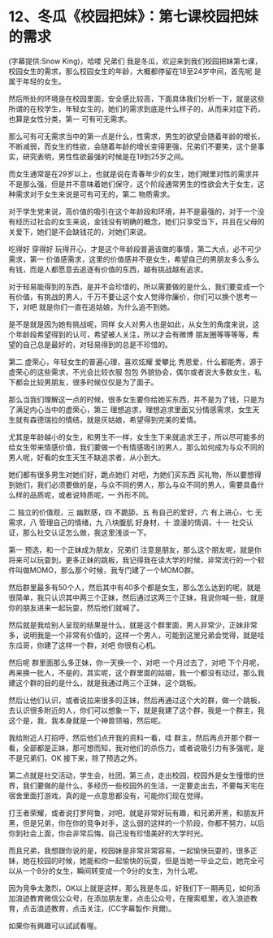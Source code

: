 # 12、冬瓜《校园把妹》：第七课校园把妹的需求

(字幕提供:Snow King)，哈喽 兄弟们 我是冬瓜，欢迎来到我们校园把妹第七课，校园女生的需求，那么校园女生的年龄，大概都停留在18至24岁中间，首先呢 是属于年轻的女生。

然后所处的环境是在校园里面，安全感比较高，下面具体我们分析一下，就是这些所谓的在校学生，年轻女生的，她们的需求到底是什么样子的，从而来对症下药，也算是女性分类，第一 可有可无需求。

那么可有可无需求当中的第一点是什么，性需求，男生的欲望会随着年龄的增长，不断减弱，而女生的性欲，会随着年龄的增长变得更强，兄弟们不要笑，这个是事实，研究表明，男性性欲最强的时候是在19到25岁之间。

而女生通常是在29岁以上，也就是说在青春年少的女生，她们眼里对性的需求并不是那么强，但是并不意味着她们保守，这个阶段通常男生的性欲会大于女生，这种需求对于女生来说是可有可无的，第二 物质需求。

对于学生党来说，高价值的吸引在这个年龄段和环境，并不是最强的，对于一个没有经历过社会的女生来说，金钱没有明确的概念，她们只享受当下，并且在父母的关爱下，她们是不会缺钱花的，对她们来说。

吃得好 穿得好 玩得开心，才是这个年龄段普遍该做的事情，第二大点，必不可少需求，第一 价值感需求，这里的价值感并不是女生，希望自己的男朋友多么多么有钱，而是人都愿意去追逐有价值的东西，越有挑战越有追求。

对于轻易能得到的东西，是并不会珍惜的，所以需要做的是什么，我们要变成一个有价值，有挑战的男人，千万不要让这个女人觉得你廉价，你们可以换个思考一下，对吧 就是你们一直在追姑娘，为什么追不到她。

是不是就是因为她有挑战呢，同样 女人对男人也是如此，从女生的角度来说，这个年龄段希望得到的认可，希望被人关注，所以才会有微博 朋友圈等等等等，希望的自己总是最好的，对轻易得到的总是不珍惜的。

第二 虚荣心，年轻女生的普遍心理，喜欢炫耀 爱攀比 秀恩爱，什么都能秀，源于虚荣心的这些需求，不光会比较衣服 包包 外貌协会，偶尔或者说大多数女生，私下都会比较男朋友，很多时候仅仅是为了面子。

那么当我们理解这一点的时候，很多女生要你给她买东西，并不是为了钱，只是为了满足内心当中的虚荣心，第三 理想追求，理想追求里面又分情感需求，女生天生就有森德瑞拉的情结，就是灰姑娘，希望得到完美的爱情。

尤其是年龄越小的女生，和男生不一样，女生生下来就追求王子，所以尽可能多的给女生带来情感价值，我们要做一个有情感吸引的男人，那么如何成为与众不同的男人呢，好看的女生天生不缺追求者，从小到大。

她们都有很多男生对她们好，跪点她们 对吧，为她们买东西 买礼物，所以要想得到她们，我们必须要做的是，与众不同的男人，那么与众不同的男人，需要具备什么样的品质呢，或者说特质呢，一 外形不同。

二 独立的价值观，三 幽默感，四 不跪舔，五 有自己的爱好，六 有上进心，七 无需求，八 管理自己的情绪，九 八块腹肌 好身材，十 浪漫的情调，十一 社交认证，那么社交认证怎么做，我这里浅谈一下。

第一 预选，和一个正妹成为朋友，兄弟们 注意是朋友，那么这个朋友呢，就是你将来可以玩耍到，更多正妹的跳板，我记得我在读大学的时候，非常流行的一个软件叫做MOMO，那么那个时候，我专门建了一个MOMO群。

然后群里最多有50个人，然后其中有40多个都是女生，那么怎么达到的呢，就是很简单，我只认识其中两三个正妹，然后通过这两三个正妹，我说你喊一些，就是你的朋友进来一起玩耍，然后他们就喊了。

然后就是我给别人呈现的结果是什么，就是这个群里面，男人非常少，正妹非常多，说明我是一个非常有价值的，这样一个男人，可能到这里兄弟会觉得，就是哇 东瓜哥，你建了这样一个群，对吧 你很有心机。

然后呢 群里面那么多正妹，你一天换一个，对吧 一个月过去了，对吧 下个月呢，再来换一批人，不是的，其实呢，这个群里面的姑娘，我一个都没有动过，那么我建这个群的目的是什么，就是我通过两三个正妹，这个跳板。

然后让他们认识，或者说拉来很多的正妹，然后再通过这个大的群，做一个跳板，去认识很多附近的人，你们可以想象一下，就是我建了这个群，我是一个群主，我这个是，我，我本身就是一个神兽领袖，然后呢。

我给附近人打招呼，然后他们点开我的资料一看，哇 群主，然后再点开那个群一看，全部都是正妹，那可想而知，我对他们的杀伤力，或者说吸引力有多强呢，是不是兄弟们，OK 接下来，除了预选之外。

第二点就是社交活动，学生会，社团，第三点，走出校园，校园外是女生憧憬的世界，我们要做的是什么，多经历一些校园外的生活，一定要走出去，不要每天宅在宿舍里面打游戏，真的是一点意思都没有，可能你们现在觉得。

打王者荣耀，或者说打罗阿鲁，对吧，就是非常好玩有趣，和兄弟开黑，和朋友开黑，但是兄弟，你在你的竞争对手，这么弱的这样的一个阶段，你都不努力，以后你到社会上面，你会非常后悔，自己没有珍惜美好的大学时光。

而且兄弟，我想跟你说的是，校园妹是非常非常容易，一起愉快玩耍的，很多正妹，她在校园的时候，她能和你一起愉快的玩耍，但是当她一毕业之后，她完全可以从一个8分的女生，瞬间转变成一个9分的女生，为什么呢。

因为竞争太激烈，OK以上就是这样，那么我是冬瓜，好我们下一期再见，如何添加浪迹教育微信公众号，在添加朋友里，点击公众号，在搜索框里，收入浪迹教育，点击浪迹教育，点击关注，(CC字幕製作:貝爾)。

如果你有興趣可以試試看喔。